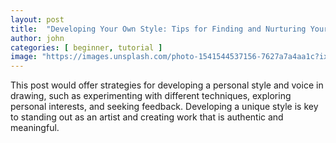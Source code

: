 ```yaml
---
layout: post
title:  "Developing Your Own Style: Tips for Finding and Nurturing Your Unique Voice"
author: john
categories: [ beginner, tutorial ]
image: "https://images.unsplash.com/photo-1541544537156-7627a7a4aa1c?ixlib=rb-0.3.5&ixid=eyJhcHBfaWQiOjEyMDd9&s=a20c472bc23308e390c8ffae3dd90c60&auto=format&fit=crop&w=750&q=80"
---
```


This post would offer strategies for developing a personal style and voice in drawing, such as experimenting with different techniques, exploring personal interests, and seeking feedback. Developing a unique style is key to standing out as an artist and creating work that is authentic and meaningful.

